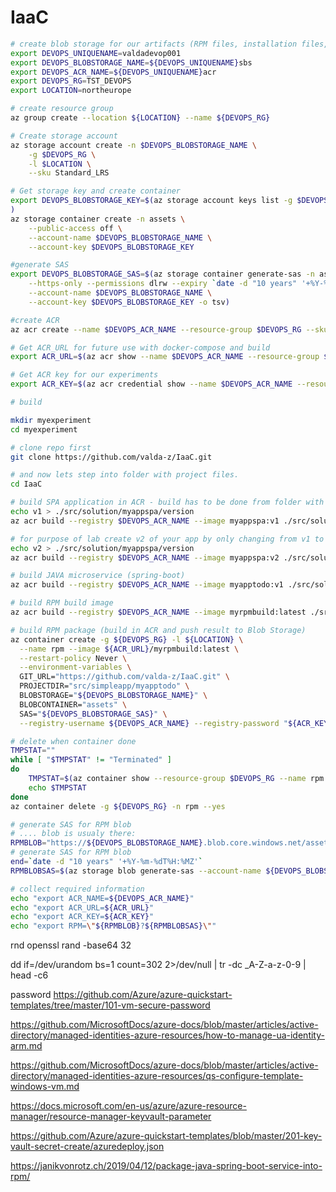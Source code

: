 # IaaC

```bash
# create blob storage for our artifacts (RPM files, installation files, binary files).
export DEVOPS_UNIQUENAME=valdadevop001
export DEVOPS_BLOBSTORAGE_NAME=${DEVOPS_UNIQUENAME}sbs
export DEVOPS_ACR_NAME=${DEVOPS_UNIQUENAME}acr
export DEVOPS_RG=TST_DEVOPS
export LOCATION=northeurope

# create resource group
az group create --location ${LOCATION} --name ${DEVOPS_RG}

# Create storage account
az storage account create -n $DEVOPS_BLOBSTORAGE_NAME \
    -g $DEVOPS_RG \
    -l $LOCATION \
    --sku Standard_LRS

# Get storage key and create container
export DEVOPS_BLOBSTORAGE_KEY=$(az storage account keys list -g $DEVOPS_RG -n $DEVOPS_BLOBSTORAGE_NAME --query [0].value -o tsv
)
az storage container create -n assets \
    --public-access off \
    --account-name $DEVOPS_BLOBSTORAGE_NAME \
    --account-key $DEVOPS_BLOBSTORAGE_KEY

#generate SAS
export DEVOPS_BLOBSTORAGE_SAS=$(az storage container generate-sas -n assets \
    --https-only --permissions dlrw --expiry `date -d "10 years" '+%Y-%m-%dT%H:%MZ'` \
    --account-name $DEVOPS_BLOBSTORAGE_NAME \
    --account-key $DEVOPS_BLOBSTORAGE_KEY -o tsv)

#create ACR
az acr create --name $DEVOPS_ACR_NAME --resource-group $DEVOPS_RG --sku Standard --location ${LOCATION} --admin-enabled true

# Get ACR_URL for future use with docker-compose and build
export ACR_URL=$(az acr show --name $DEVOPS_ACR_NAME --resource-group $DEVOPS_RG --query "loginServer" --output tsv)

# Get ACR key for our experiments
export ACR_KEY=$(az acr credential show --name $DEVOPS_ACR_NAME --resource-group $DEVOPS_RG --query "passwords[0].value" --output tsv)
```

```bash
# build 

mkdir myexperiment
cd myexperiment

# clone repo first
git clone https://github.com/valda-z/IaaC.git

# and now lets step into folder with project files.
cd IaaC

# build SPA application in ACR - build has to be done from folder with source codes: k8s-workshop-developer
echo v1 > ./src/solution/myappspa/version
az acr build --registry $DEVOPS_ACR_NAME --image myappspa:v1 ./src/solution/myappspa

# for purpose of lab create v2 of your app by only changing from v1 to v2 in version file and build container with v2 tag
echo v2 > ./src/solution/myappspa/version
az acr build --registry $DEVOPS_ACR_NAME --image myappspa:v2 ./src/solution/myappspa

# build JAVA microservice (spring-boot)
az acr build --registry $DEVOPS_ACR_NAME --image myapptodo:v1 ./src/solution/myapptodo

# build RPM build image
az acr build --registry $DEVOPS_ACR_NAME --image myrpmbuild:latest ./src/simpleapp/myrpmbuild

# build RPM package (build in ACR and push result to Blob Storage)
az container create -g ${DEVOPS_RG} -l ${LOCATION} \
  --name rpm --image ${ACR_URL}/myrpmbuild:latest \
  --restart-policy Never \
  --environment-variables \
  GIT_URL="https://github.com/valda-z/IaaC.git" \
  PROJECTDIR="src/simpleapp/myapptodo" \
  BLOBSTORAGE="${DEVOPS_BLOBSTORAGE_NAME}" \
  BLOBCONTAINER="assets" \
  SAS="${DEVOPS_BLOBSTORAGE_SAS}" \
  --registry-username ${DEVOPS_ACR_NAME} --registry-password "${ACR_KEY}"

# delete when container done
TMPSTAT=""
while [ "$TMPSTAT" != "Terminated" ]
do
    TMPSTAT=$(az container show --resource-group $DEVOPS_RG --name rpm --query containers[0].instanceView.currentState.state -o tsv)
    echo $TMPSTAT
done
az container delete -g ${DEVOPS_RG} -n rpm --yes

# generate SAS for RPM blob
# .... blob is usualy there: 
RPMBLOB="https://${DEVOPS_BLOBSTORAGE_NAME}.blob.core.windows.net/assets/noarch/mysimpleapp-0.1.0H-0.noarch.rpm"
# generate SAS for RPM blob
end=`date -d "10 years" '+%Y-%m-%dT%H:%MZ'`
RPMBLOBSAS=$(az storage blob generate-sas --account-name ${DEVOPS_BLOBSTORAGE_NAME} -c assets -n "noarch/mysimpleapp-0.1.0H-0.noarch.rpm" --permissions r --expiry $end --https-only -o tsv)

# collect required information 
echo "export ACR_NAME=${DEVOPS_ACR_NAME}"
echo "export ACR_URL=${ACR_URL}"
echo "export ACR_KEY=${ACR_KEY}"
echo "export RPM=\"${RPMBLOB}?${RPMBLOBSAS}\""
```

rnd
openssl rand -base64 32

dd if=/dev/urandom bs=1 count=302 2>/dev/null | tr -dc _A-Z-a-z-0-9 | head -c6

password
https://github.com/Azure/azure-quickstart-templates/tree/master/101-vm-secure-password

https://github.com/MicrosoftDocs/azure-docs/blob/master/articles/active-directory/managed-identities-azure-resources/how-to-manage-ua-identity-arm.md

https://github.com/MicrosoftDocs/azure-docs/blob/master/articles/active-directory/managed-identities-azure-resources/qs-configure-template-windows-vm.md

https://docs.microsoft.com/en-us/azure/azure-resource-manager/resource-manager-keyvault-parameter

https://github.com/Azure/azure-quickstart-templates/blob/master/201-key-vault-secret-create/azuredeploy.json


https://janikvonrotz.ch/2019/04/12/package-java-spring-boot-service-into-rpm/




